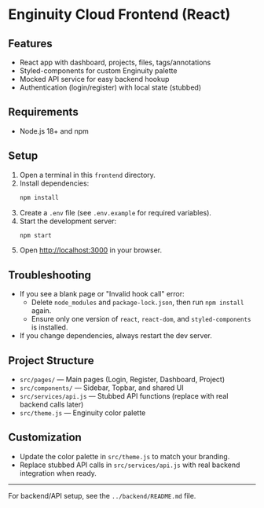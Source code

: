 
# Enginuity Cloud Frontend (React)

## Features
- React app with dashboard, projects, files, tags/annotations
- Styled-components for custom Enginuity palette
- Mocked API service for easy backend hookup
- Authentication (login/register) with local state (stubbed)

## Requirements
- Node.js 18+ and npm

## Setup
1. Open a terminal in this `frontend` directory.
2. Install dependencies:
	```sh
	npm install
	```
3. Create a `.env` file (see `.env.example` for required variables).
4. Start the development server:
	```sh
	npm start
	```
5. Open [http://localhost:3000](http://localhost:3000) in your browser.

## Troubleshooting
- If you see a blank page or "Invalid hook call" error:
  - Delete `node_modules` and `package-lock.json`, then run `npm install` again.
  - Ensure only one version of `react`, `react-dom`, and `styled-components` is installed.
- If you change dependencies, always restart the dev server.

## Project Structure
- `src/pages/` — Main pages (Login, Register, Dashboard, Project)
- `src/components/` — Sidebar, Topbar, and shared UI
- `src/services/api.js` — Stubbed API functions (replace with real backend calls later)
- `src/theme.js` — Enginuity color palette

## Customization
- Update the color palette in `src/theme.js` to match your branding.
- Replace stubbed API calls in `src/services/api.js` with real backend integration when ready.

---
For backend/API setup, see the `../backend/README.md` file.
